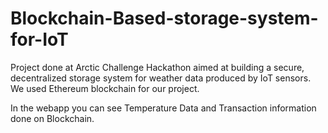 # Blockchain-Based-storage-system-for-IoT
Project done at Arctic Challenge Hackathon aimed at building a secure, decentralized storage system for weather data produced by IoT sensors. 
We used Ethereum blockchain for our project.

In the webapp you can see Temperature Data and Transaction information done on Blockchain. 
